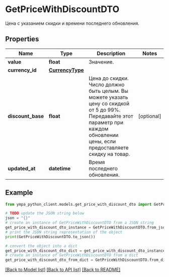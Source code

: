 # GetPriceWithDiscountDTO

Цена с указанием скидки и времени последнего обновления.

## Properties

Name | Type | Description | Notes
------------ | ------------- | ------------- | -------------
**value** | **float** | Значение. | 
**currency_id** | [**CurrencyType**](CurrencyType.md) |  | 
**discount_base** | **float** | Цена до скидки.  Число должно быть целым. Вы можете указать цену со скидкой от 5 до 99%.  Передавайте этот параметр при каждом обновлении цены, если предоставляете скидку на товар.  | [optional] 
**updated_at** | **datetime** | Время последнего обновления. | 

## Example

```python
from ympa_python_client.models.get_price_with_discount_dto import GetPriceWithDiscountDTO

# TODO update the JSON string below
json = "{}"
# create an instance of GetPriceWithDiscountDTO from a JSON string
get_price_with_discount_dto_instance = GetPriceWithDiscountDTO.from_json(json)
# print the JSON string representation of the object
print(GetPriceWithDiscountDTO.to_json())

# convert the object into a dict
get_price_with_discount_dto_dict = get_price_with_discount_dto_instance.to_dict()
# create an instance of GetPriceWithDiscountDTO from a dict
get_price_with_discount_dto_from_dict = GetPriceWithDiscountDTO.from_dict(get_price_with_discount_dto_dict)
```
[[Back to Model list]](../README.md#documentation-for-models) [[Back to API list]](../README.md#documentation-for-api-endpoints) [[Back to README]](../README.md)


